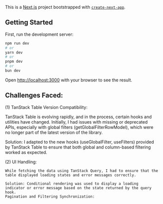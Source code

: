 This is a [Next.js](https://nextjs.org) project bootstrapped with [`create-next-app`](https://nextjs.org/docs/app/api-reference/cli/create-next-app).

## Getting Started

First, run the development server:

```bash
npm run dev
# or
yarn dev
# or
pnpm dev
# or
bun dev
```

Open [http://localhost:3000](http://localhost:3000) with your browser to see the result.

Challenges Faced:
-------------------------------------
(1) TanStack Table Version Compatibility:

   TanStack Table is evolving rapidly, and in the process, certain hooks and utilities have changed. Initially, I had issues with missing or deprecated APIs, especially with global filters (getGlobalFilterRowModel), which were no longer part of the latest version of the library.

   Solution: I adapted to the new hooks (useGlobalFilter, useFilters) provided by TanStack Table to ensure that both global and column-based filtering worked as expected.

 (2) UI Handling:

    While fetching the data using TanStack Query, I had to ensure that the table displayed loading states and error messages correctly.

    Solution: Conditional rendering was used to display a loading indicator or error message based on the state returned by the query hook.
    Pagination and Filtering Synchronization:




